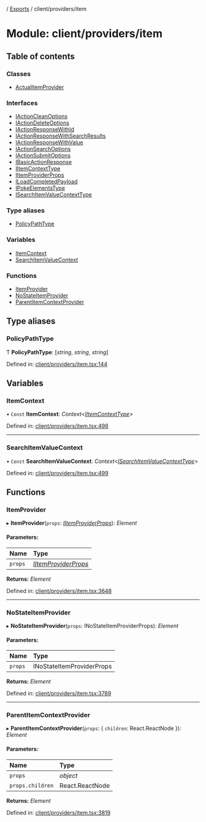 [](../README.md) / [Exports](../modules.md) / client/providers/item

# Module: client/providers/item

## Table of contents

### Classes

- [ActualItemProvider](../classes/client_providers_item.actualitemprovider.md)

### Interfaces

- [IActionCleanOptions](../interfaces/client_providers_item.iactioncleanoptions.md)
- [IActionDeleteOptions](../interfaces/client_providers_item.iactiondeleteoptions.md)
- [IActionResponseWithId](../interfaces/client_providers_item.iactionresponsewithid.md)
- [IActionResponseWithSearchResults](../interfaces/client_providers_item.iactionresponsewithsearchresults.md)
- [IActionResponseWithValue](../interfaces/client_providers_item.iactionresponsewithvalue.md)
- [IActionSearchOptions](../interfaces/client_providers_item.iactionsearchoptions.md)
- [IActionSubmitOptions](../interfaces/client_providers_item.iactionsubmitoptions.md)
- [IBasicActionResponse](../interfaces/client_providers_item.ibasicactionresponse.md)
- [IItemContextType](../interfaces/client_providers_item.iitemcontexttype.md)
- [IItemProviderProps](../interfaces/client_providers_item.iitemproviderprops.md)
- [ILoadCompletedPayload](../interfaces/client_providers_item.iloadcompletedpayload.md)
- [IPokeElementsType](../interfaces/client_providers_item.ipokeelementstype.md)
- [ISearchItemValueContextType](../interfaces/client_providers_item.isearchitemvaluecontexttype.md)

### Type aliases

- [PolicyPathType](client_providers_item.md#policypathtype)

### Variables

- [ItemContext](client_providers_item.md#itemcontext)
- [SearchItemValueContext](client_providers_item.md#searchitemvaluecontext)

### Functions

- [ItemProvider](client_providers_item.md#itemprovider)
- [NoStateItemProvider](client_providers_item.md#nostateitemprovider)
- [ParentItemContextProvider](client_providers_item.md#parentitemcontextprovider)

## Type aliases

### PolicyPathType

Ƭ **PolicyPathType**: [*string*, *string*, *string*]

Defined in: [client/providers/item.tsx:144](https://github.com/onzag/itemize/blob/3efa2a4a/client/providers/item.tsx#L144)

## Variables

### ItemContext

• `Const` **ItemContext**: *Context*<[*IItemContextType*](../interfaces/client_providers_item.iitemcontexttype.md)\>

Defined in: [client/providers/item.tsx:498](https://github.com/onzag/itemize/blob/3efa2a4a/client/providers/item.tsx#L498)

___

### SearchItemValueContext

• `Const` **SearchItemValueContext**: *Context*<[*ISearchItemValueContextType*](../interfaces/client_providers_item.isearchitemvaluecontexttype.md)\>

Defined in: [client/providers/item.tsx:499](https://github.com/onzag/itemize/blob/3efa2a4a/client/providers/item.tsx#L499)

## Functions

### ItemProvider

▸ **ItemProvider**(`props`: [*IItemProviderProps*](../interfaces/client_providers_item.iitemproviderprops.md)): *Element*

#### Parameters:

Name | Type |
:------ | :------ |
`props` | [*IItemProviderProps*](../interfaces/client_providers_item.iitemproviderprops.md) |

**Returns:** *Element*

Defined in: [client/providers/item.tsx:3648](https://github.com/onzag/itemize/blob/3efa2a4a/client/providers/item.tsx#L3648)

___

### NoStateItemProvider

▸ **NoStateItemProvider**(`props`: INoStateItemProviderProps): *Element*

#### Parameters:

Name | Type |
:------ | :------ |
`props` | INoStateItemProviderProps |

**Returns:** *Element*

Defined in: [client/providers/item.tsx:3789](https://github.com/onzag/itemize/blob/3efa2a4a/client/providers/item.tsx#L3789)

___

### ParentItemContextProvider

▸ **ParentItemContextProvider**(`props`: { `children`: React.ReactNode  }): *Element*

#### Parameters:

Name | Type |
:------ | :------ |
`props` | *object* |
`props.children` | React.ReactNode |

**Returns:** *Element*

Defined in: [client/providers/item.tsx:3819](https://github.com/onzag/itemize/blob/3efa2a4a/client/providers/item.tsx#L3819)
